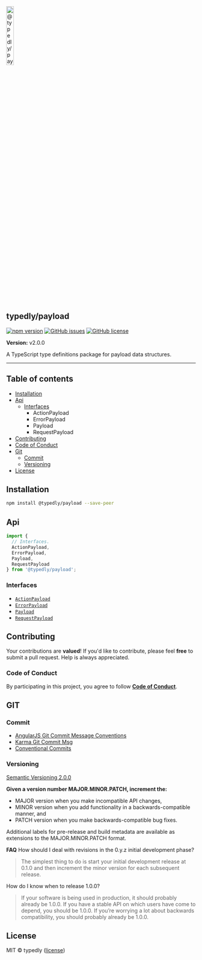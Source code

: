 
<a href="https://www.typescriptlang.org/">
  <img
    src="https://avatars.githubusercontent.com/u/189665258?s=400&u=712e292bae048947d1f7d2020d7d38875c40e63a&v=4"
    width="20%"
    title="@typedly/payload"
  />
</a>

## typedly/payload

<!-- npm badge -->
[![npm version][typedly-npm-badge-svg]][typedly-npm-badge]
[![GitHub issues][typedly-badge-issues]][typedly-issues]
[![GitHub license][typedly-badge-license]][typedly-license]

**Version:** v2.0.0

A TypeScript type definitions package for payload data structures.

---

## Table of contents

- [Installation](#installation)
- [Api](#api)
  - [Interfaces](#interfaces)
    - ActionPayload
    - ErrorPayload
    - Payload
    - RequestPayload
- [Contributing](#contributing)
- [Code of Conduct](code-of-conduct)
- [Git](#git)
  - [Commit](#commit)
  - [Versioning](#versioning)
- [License](#license)

## Installation

```bash
npm install @typedly/payload --save-peer
```

## Api

```typescript
import {
  // Interfaces.
  ActionPayload,
  ErrorPayload,
  Payload,
  RequestPayload
} from '@typedly/payload';
```

### Interfaces

- [`ActionPayload`](https://github.com/typedly/payload/blob/main/src/lib/action-payload.interface.ts)
- [`ErrorPayload`](https://github.com/typedly/payload/blob/main/src/lib/error-payload.interface.ts)
- [`Payload`](https://github.com/typedly/payload/blob/main/src/lib/payload.interface.ts)
- [`RequestPayload`](https://github.com/typedly/payload/blob/main/src/lib/request-payload.interface.ts)

## Contributing

Your contributions are **valued**! If you'd like to contribute, please feel **free** to submit a pull request. Help is always appreciated.

### Code of Conduct

By participating in this project, you agree to follow **[Code of Conduct](https://www.contributor-covenant.org/version/2/1/code_of_conduct/)**.

## GIT

### Commit

- [AngularJS Git Commit Message Conventions][git-commit-angular]
- [Karma Git Commit Msg][git-commit-karma]
- [Conventional Commits][git-commit-conventional]

### Versioning

[Semantic Versioning 2.0.0][git-semver]

**Given a version number MAJOR.MINOR.PATCH, increment the:**

- MAJOR version when you make incompatible API changes,
- MINOR version when you add functionality in a backwards-compatible manner, and
- PATCH version when you make backwards-compatible bug fixes.

Additional labels for pre-release and build metadata are available as extensions to the MAJOR.MINOR.PATCH format.

**FAQ**
How should I deal with revisions in the 0.y.z initial development phase?

> The simplest thing to do is start your initial development release at 0.1.0 and then increment the minor version for each subsequent release.

How do I know when to release 1.0.0?

> If your software is being used in production, it should probably already be 1.0.0. If you have a stable API on which users have come to depend, you should be 1.0.0. If you’re worrying a lot about backwards compatibility, you should probably already be 1.0.0.

## License

MIT © typedly ([license][typedly-license])

<!-- This package: typedly  -->
  <!-- GitHub: badges -->
  [typedly-badge-issues]: https://img.shields.io/github/issues/typedly/payload
  [typedly-badge-forks]: https://img.shields.io/github/forks/typedly/payload
  [typedly-badge-stars]: https://img.shields.io/github/stars/typedly/payload
  [typedly-badge-license]: https://img.shields.io/github/license/typedly/payload
  <!-- GitHub: badges links -->
  [typedly-issues]: https://github.com/typedly/payload/issues
  [typedly-forks]: https://github.com/typedly/payload/network
  [typedly-license]: https://github.com/typedly/payload/blob/master/LICENSE
  [typedly-stars]: https://github.com/typedly/payload/stargazers
<!-- This package -->

<!-- Package: typedly -->
  <!-- npm -->
  [typedly-npm-badge-svg]: https://badge.fury.io/js/@typedly%2Fpayload.svg
  [typedly-npm-badge]: https://badge.fury.io/js/@typedly%2Fpayload

<!-- GIT -->
[git-semver]: http://semver.org/

<!-- GIT: commit -->
[git-commit-angular]: https://gist.github.com/stephenparish/9941e89d80e2bc58a153
[git-commit-karma]: http://karma-runner.github.io/0.10/dev/git-commit-msg.html
[git-commit-conventional]: https://www.conventionalcommits.org/en/v1.0.0/
